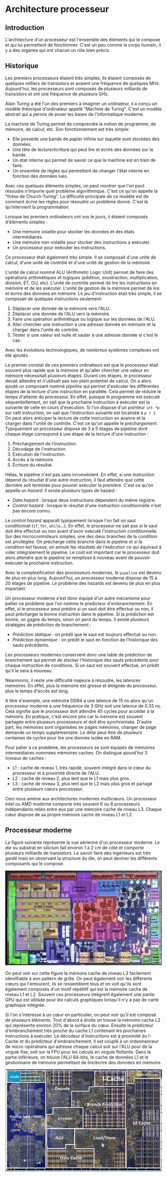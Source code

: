 # Architecture processeur

## Introduction

L'architecture d'un processeur est l'ensemble des éléments qui le compose et qui lui permettent de fonctionner. C'est un peu comme le corps humain, il y a des organes qui ont chacun un rôle bien précis.

## Historique

Les premiers processeurs étaient très simples, ils étaient composés de quelques milliers de transistors et avaient une fréquence de quelques MHz. Aujourd'hui, les processeurs sont composés de plusieurs milliards de transistors et ont une fréquence de plusieurs GHz.

Alain Turing a été l'un des premiers à imaginer un ordinateur, il a conçu un modèle théorique d'ordinateur appelé "Machine de Turing". C'est un modèle abstrait qui a permis de poser les bases de l'informatique moderne.

La machine de Turing permet de comprendre la notion de programme, de mémoire, de calcul, etc. Son fonctionnement est très simple:

- Elle possède une bande de papier infinie sur laquelle sont stockées des données.
- Une tête de lecture/écriture qui peut lire et écrire des données sur la bande.
- Un état interne qui permet de savoir ce que la machine est en train de faire.
- Un ensemble de règles qui permettent de changer l'état interne en fonction des données lues.

Avec ces quelques éléments simples, on peut montrer que l'on peut résoudre n'importe quel problème algorithmique. C'est ce qu'on appelle la "thèse de Church-Turing". La difficulté principale de ce modèle est de comment écrire les règles pour résoudre un problème donné. C'est là qu'intervient la programmation.

Lorsque les premiers ordinateurs ont vus le jours, il étaient composés d'éléments simples :

- Une mémoire volatile pour stocker les données et des états intermédiaires.
- Une mémoire non-volatile pour stocker des instructions a exécuter.
- Un processeur pour exécuter les instructions.

Ce processeur était également très simple. Il se composait d'une unité de calcul, d'une unité de contrôle et d'une unité de gestion de la mémoire.

L'unité de calcul nommé ALU (Arithmetic Logic Unit) permet de faire des opérations arithmétiques et logiques (addition, soustraction, multiplication, division, ET, OU, etc). L'unité de contrôle permet de lire les instructions en mémoire et de les exécuter. L'unité de gestion de la mémoire permet de lire et écrire des données en mémoire. Le jeu d'instruction était très simple, il se composait de quelques instructions seulement:

1. Déplacer une donnée de la mémoire vers l'ALU.
2. Déplacer une donnée de l'ALU vers la mémoire.
3. Faire une opération arithmétique ou logique sur les données de l'ALU.
4. Aller chercher une instruction à une adresse donnée en mémoire et la charger dans l'unité de contrôle.
5. Tester si une valeur est nulle et sauter à une adresse donnée si c'est le cas.

Avec les évolutions technologiques, de nombreux systèmes complexes ont été ajoutés.

Le premier constat de ces premiers ordinateurs est que le processeur était souvent plus rapide que la mémoire et qu'aller chercher une valeur en mémoire nécessitait plusieurs étapes. Durant ces étapes, le processeur devait attendre et n'utilisait pas son plein potentiel de calcul. On a alors ajouté un composant nommé *pipeline* qui permet d'exécuter les différentes étapes de la lecture d'une instruction en parallèle. Cela permet de réduire le temps d'attente du processeur. En effet, puisque le programme est exécuté séquentiellement, on sait que la prochaine instruction à exécuter est la suivante de celle en cours d'exécution. Si l'on dispose d'un pointeur `int *p` sur cett instruction, on sait que l'instruction suivante est localisée à `p + 1`. On peut alors anticiper la lecture de cette instruction en avance et la charger dans l'unité de contrôle. C'est ce qu'on appelle le *préchargement*. Typiquement un processeur dispose de 3 à 5 étages de pipeline dont chaque étage correspond à une étape de la lecture d'une instruction :

1. Préchargement de l'instruction.
2. Décodage de l'instruction.
3. Exécution de l'instruction.
4. Accès à la mémoire.
5. Écriture du résultat.

Hélas, le pipeline n'est pas sans inconvénient. En effet, si une instruction dépend du résultat d'une autre instruction, il faut attendre que cette dernière soit terminée pour pouvoir exécuter la première. C'est ce qu'on appelle un *hazard*. Il existe plusieurs types de hazard :

- *Data hazard* : lorsque deux instructions dépendent du même registre.
- *Control hazard* : lorsque le résultat d'une instruction conditionnelle n'est pas encore connu.

Le *control hazard* apparaît typiquement lorsque l'on fait un saut conditionnel (`if`, `for`, `while`...). En effet, le processeur ne sait pas si le saut doit être effectué ou non avant d'avoir exécuté l'instruction conditionnelle. Sur des microcontrolleurs simples, une des deux branches de la condition est privilégiée. On précharge cette branche dans le pipeline et si la condition est fausse, on annule les résultats de l'exécution ce qui équivaut à vider intégralement le pipeline. Le coût est important car le processeur doit alors attendre que le pipeline se remplisse à nouveau avant de pouvoir exécuter la prochaine instruction.

Avec la complexification des processeurs modernes, le `pipeline` est devenu de plus en plus long. Aujourd'hui, un processeur moderne dispose de 15 à 20 étages de pipeline. Le problème des hazards est devenu de plus en plus important.

Un processeur moderne s'est donc équipé d'un autre mécanisme pour pallier ce problème que l'on nomme le predicteur d'embranchement. En effet, si le processeur peut prédire si un saut doit être effectué ou non, il peut précharger la bonne instruction dans le pipeline. Si la prédiction est bonne, on gagne du temps, sinon on perd du temps. Il existe plusieurs stratégies de prédiction de branchement :

- *Prédiction statique* : on prédit que le saut est toujours effectué ou non.
- *Prédiction dynamique* : on prédit le saut en fonction de l'historique des sauts précédents.

Les processeurs modernes conservent donc une table de prédiction de branchement qui permet de stocker l'historique des sauts précédents pour chaque instruction de conditions. Si un saut est souvent effectué, on prédit qu'il le sera à nouveau.

Néanmoins, il reste une difficulté majeure à résoudre, les latences mémoires. En effet, plus la mémoire est grosse et éloignée du processeur, plus le temps d'accès est long.

A titre d'exemple, une mémoire DDR4 a une latence de 15 ns alors qu'un processeur moderne a une fréquence de 3 GHz soit une latence de 0.33 ns. Cela signifie que le processeur doit attendre 45 cycles pour accéder à la mémoire. En pratique, c'est encore pire car la mémoire est souvent partagée entre plusieurs processeurs et doit être synchronisée. D'autre part, les mémoires sont organisées en pages mémoires, changer de page demande un temps supplémentaire. Le délai peut être de plusieurs centaines de cycles pour lire une donnée isolée en RAM.

Pour palier à ce problème, les processeurs se sont équipés de mémoires intermédiaires nommées mémoires caches. On distingue ajourd'hui 3 niveaux de caches :

- L1 : cache de niveau 1, très rapide, souvent intégré dans le cœur du processeur et à proximité directe de l'ALU.
- L2 : cache de niveau 2, plus lent que le L1 mais plus gros.
- L3 : cache de niveau 3, plus lent que le L2 mais plus gros et partagé entre plusieurs cœurs processeur.

Ceci nous amène aux architectures modernes multicœurs. Un processeur Intel ou AMD moderne comporte très souvent 6 ou 8 processeurs indépendants reliés entre eux par une mémoire cache de niveau L3. Chaque cœur dispose de sa propre mémoire cache de niveau L1 et L2.

## Processeur moderne

La figure suivante représente la vue aérienne d'un processeur moderne. Le *die* ou substrat en silicium fait environ 1 à 2 cm de côté et comporte plusieurs milliards de transistors. Le savoir faire des ingénieurs est très gardé mais en observant la structure du die, on peut deviner les différents composants qui le compose.

![cpu](/assets/images/die.jpeg)

On peut voir sur cette figure la mémoire cache de niveau L3 facilement identifiable à son pattern de grille. On peut également voir les différents cœurs qui l'entourent, ils se ressemblent tous et on voit qu'ils sont également composés d'un motif répétitif qui est la mémoire cache de niveau L1 et L2. Souvent ces processeurs intègrent également une partie GPU qui est utilisée pour les calculs graphiques lorsqu'il n'y a pas de carte graphique intégrée.

Si l'on s'intéresse à un cœur en particulier, on peut voir qu'il est composé de plusieurs éléments. Tout d'abord à droite on trouve la mémoire cache L2 qui représente environ 20% de la surface du cœur. Ensuite le prédicteur d'embranchement très proche du cache L1 contenant les prochaines instructions à exécuter. Le décodeur d'instructions est à proximité du I-Cache et du prédicteur d'embranchement. Il est couplé à un ordonnanceur de micro-opérations qui adresse chaque calcul soit sur l'ALU pour de la virgule fixe, soit sur la FPU pour les calculs en virgule flottante. Dans la partie inférieure, on trouve l'ALU 64-bits, le cache de données L1 et le gestionnaire de mémoire permettant de lire/écrire des données en mémoire.

![core](/assets/images/zen2.png)